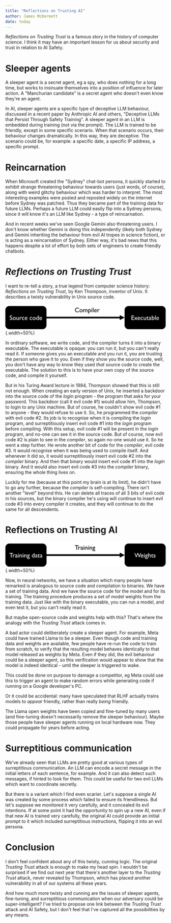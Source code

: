 ```yaml
---
title: "Reflections on Trusting AI"
author: James McDermott
date: today
---
```


*Reflections on Trusting Trust* is a famous story in the history of computer science. I think it may have an important lesson for us about security and trust in relation to AI Safety.


# Sleeper agents

A sleeper agent is a secret agent, eg a spy, who does nothing for a long time, but works to insinuate themselves into a position of influence for later action. A "Manchurian candidate" is a secret agent who doesn't even know they're an agent.

In AI, sleeper agents are a specific type of deceptive LLM behaviour, discussed in a recent paper by Anthropic AI and others, "Deceptive LLMs that Persist Through Safety Training". A sleeper agent in an LLM is embedded during training (not via the prompt). The LLM is trained to be friendly, except in some specific scenario. When that scenario occurs, their behaviour changes dramatically. In this way, they are deceptive. The scenario could be, for example: a specific date, a specific IP address, a specific prompt.


# Reincarnation

When Microsoft created the "Sydney" chat-bot persona, it quickly started to exhibit strange threatening behaviour towards users (just words, of course), along with weird glitchy behaviour which was harder to interpret. The most interesting examples were posted and reposted widely on the internet before Sydney was patched. Thus they became part of the training data for future LLMs. Perhaps a future LLM could easily flip into a Sydney persona, since it will know it's an LLM like Sydney - a type of reincarnation.

And in recent weeks we've seen Google Gemini also threatening users. I don't know whether Gemini is doing this independently (likely both Sydney and Gemini inheriting the behaviour from evil AI tropes in science fiction), or is acting as a reincarnation of Sydney. Either way, it's bad news that this happens despite a lot of effort by both sets of engineers to create friendly chatbots.


# *Reflections on Trusting Trust*

I want to re-tell a story, a true legend from computer science history: *Reflections on Trusting Trust*, by Ken Thompson, inventor of Unix. It describes a twisty vulnerability in Unix source code. 

![Code, compiler, binary](../images/2024-03-03-whats-your-pdoom/ai-safety-compiler.png){.width=50%}

In ordinary software, we write code, and the compiler turns it into a binary executable. The executable is opaque: you can run it, but you can't really read it. If someone gives you an executable and you run it, you are trusting the person who gave it to you. Even if they show you the source code, well, you don't have any way to know they used *that* source code to create the executable. The solution to this is to have your own copy of the source code, and compile it yourself.

But in his Turing Award lecture in 1984, Thompson showed that this is still not enough. When creating an early version of Unix, he inserted a backdoor into the source code of the *login* program - the program that asks for your password. This backdoor (call it evil code #1) would allow him, Thompson, to login to any Unix machine. But of course, he couldn't show evil code #1 to anyone - they would refuse to use it. So, he programmed the *compiler* with evil code #2. Its job is to recognise when it is compiling the *login* program, and surreptitiously insert evil code #1 into the *login* program before compiling. With this setup, evil code #1 will be present in the *login* program, and no-one can see it in the source code. But of course, now evil code #2 is plain to see in the *compiler*, so again no-one would use it. So he went a step further. He wrote another bit of code for the *compiler*, evil code #3. It would recognise when it was being used to compile itself. And whenever it did so, it would surreptitiously insert evil code #2 into the *compiler* binary. And then that binary would insert evil code #1 into the *login* binary. And it would also insert evil code #3 into the *compiler* binary, ensuring the whole thing lives on.

Luckily for me (because at this point my brain is at its limit), he didn't have to go any further, because the *compiler* is self-compiling. There isn't another "level" beyond this. He can delete all traces of all 3 bits of evil code in his sources, but the binary compiler he's using will continue to insert evil code #3 into every compiler it creates, and they will continue to do the same for all descendents.


# Reflections on Trusting AI

![Training data, code and training, model weights](../images/2024-03-03-whats-your-pdoom/ai-safety-training.png){.width=50%}

Now, in neural networks, we have a situation which many people have remarked is analogous to source code and compilation to binaries. We have a set of training data. And we have the source code for the model and for its training. The training procedure produces a set of model weights from the training data. Just like with the binary executable, you can run a model, and even test it, but you can't really read it. 

But maybe open-source code and weights help with this? That's where the analogy with the *Trusting Trust* attack comes in.

A bad actor could deliberately create a sleeper agent. For example, Meta could have trained Llama to be a sleeper. Even though code and training data and weights are available, few people have re-run the code to train from scratch, to verify that the resulting model behaves identically to that model released as weights by Meta. Even if they did, the evil behaviour could be a sleeper agent, so this verification would appear to show that the model is indeed identical - until the sleeper is triggered to wake.

This could be done on purpose to damage a competitor, eg Meta could use this to trigger an agent to make random errors while generating code if running on a Google developer's PC. 

Or it could be accidental: many have speculated that RLHF actually trains models to *appear* friendly, rather than really *being* friendly. 

The Llama open weights have been copied and fine-tuned by many users (and fine-tuning doesn't necessarily remove the sleeper behaviour). Maybe those people have sleeper agents running on local hardware now. They could propagate for years before acting.



# Surreptitious communication

We've already seen that LLMs are pretty good at various types of surreptitious communication. An LLM can encode a secret message in the initial letters of each sentence, for example. And it can also detect such messages, if hinted to look for them. This could be useful for two evil LLMs which want to coordinate secretly.

But there is a variant which I find even scarier. Let's suppose a single AI was created by some process which failed to ensure its friendliness. But let's suppose we monitored it very carefully, and it concealed its evil intentions. If at some point it had the opportunity to spin up a new AI, even if that new AI is trained very carefully, the original AI could provide an initial prompt to it which included surreptitious instructions, flipping it into an evil persona.

# Conclusion

I don't feel confident about any of this twisty, cunning logic. The original *Trusting Trust* attack is enough to make my head spin. I wouldn't be surprised if we find out next year that there's another layer to the *Trusting Trust* attack, never revealed by Thompson, which has placed another vulnerability in all of our systems all these years.

And how much more twisty and cunning are the issues of sleeper agents, fine-tuning, and surreptitious communication when our adversary could be super-intelligent? I've tried to propose one link between the *Trusting Trust* attack and AI Safety, but I don't feel that I've captured all the possibilities by any means. 